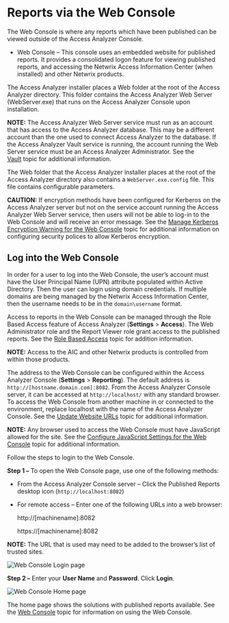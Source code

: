 # Reports via the Web Console

The Web Console is where any reports which have been published can be viewed outside of the Access
Analyzer Console.

- Web Console – This console uses an embedded website for published reports. It provides a
  consolidated logon feature for viewing published reports, and accessing the Netwrix Access
  Information Center (when installed) and other Netwrix products.

The Access Analyzer installer places a Web folder at the root of the Access Analyzer directory. This
folder contains the Access Analyzer Web Server (WebServer.exe) that runs on the Access Analyzer
Console upon installation.

**NOTE:** The Access Analyzer Web Server service must run as an account that has access to the
Access Analyzer database. This may be a different account than the one used to connect Access
Analyzer to the database. If the Access Analyzer Vault service is running, the account running the
Web Server service must be an Access Analyzer Administrator. See the
[Vault](/docs/accessanalyzer/12.0/administration/settings/application/vault.md) topic for additional information.

The Web folder that the Access Analyzer installer places at the root of the Access Analyzer
directory also contains a `WebServer.exe.config` file. This file contains configurable parameters.

**CAUTION:** If encryption methods have been configured for Kerberos on the Access Analyzer server
but not on the service account running the Access Analyzer Web Server service, then users will not
be able to log-in to the Web Console and will receive an error message. See the
[Manage Kerberos Encryption Warning for the Web Console](/docs/accessanalyzer/12.0/installation/application/reports/kerberosencryption.md) topic for additional
information on configuring security polices to allow Kerberos encryption.

## Log into the Web Console

In order for a user to log into the Web Console, the user’s account must have the User Principal
Name (UPN) attribute populated within Active Directory. Then the user can login using domain
credentials. If multiple domains are being managed by the Netwrix Access Information Center, then
the username needs to be in the `domain\username` format.

Access to reports in the Web Console can be managed through the Role Based Access feature of Access
Analyzer (**Settings** > **Access**). The Web Administrator role and the Report Viewer role grant
access to the published reports. See the
[Role Based Access](/docs/accessanalyzer/12.0/administration/settings/access/rolebased/overview.md) topic for addition
information.

**NOTE:** Access to the AIC and other Netwrix products is controlled from within those products.

The address to the Web Console can be configured within the Access Analyzer Console (**Settings** >
**Reporting**). The default address is `http://[hostname.domain.com]:8082`. From the Access Analyzer
Console server, it can be accessed at `http://localhost/` with any standard browser. To access the
Web Console from another machine in or connected to the environment, replace localhost with the name
of the Access Analyzer Console. See the [Update Website URLs](/docs/accessanalyzer/12.0/installation/application/reports/secure.md#update-website-urls) topic
for additional information.

**NOTE:** Any browser used to access the Web Console must have JavaScript allowed for the site. See
the
[Configure JavaScript Settings for the Web Console](/docs/accessanalyzer/12.0/administration/settings/reporting.md#configure-javascript-settings-for-the-web-console)
topic for additional information.

Follow the steps to login to the Web Console.

**Step 1 –** To open the Web Console page, use one of the following methods:

- From the Access Analyzer Console server – Click the Published Reports desktop icon
  (`http://localhost:8082`)
- For remote access – Enter one of the following URLs into a web browser:

  http://[machinename]:8082

  https://[machinename]:8082

**NOTE:** The URL that is used may need to be added to the browser’s list of trusted sites.

![Web Console Login page](/img/product_docs/accessanalyzer/install/application/reports/webconsolelogin.webp)

**Step 2 –** Enter your **User Name** and **Password**. Click **Login**.

![Web Console Home page](/img/product_docs/accessanalyzer/install/application/reports/webconsolehome.webp)

The home page shows the solutions with published reports available. See the
[Web Console](/docs/accessanalyzer/12.0/administration/reporting/view.md#web-console) topic for information on using the Web
Console.
